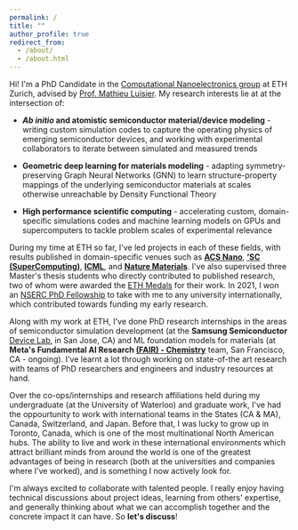 ```yaml
---
permalink: /
title: ""
author_profile: true
redirect_from: 
  - /about/
  - /about.html
---
```


Hi! I'm a PhD Candidate in the [Computational Nanoelectronics group](https://nano-tcad.ee.ethz.ch/) at ETH Zurich, advised by [Prof. Mathieu Luisier](https://ee.ethz.ch/the-department/faculty/professors/person-detail.ODA5MjM=.TGlzdC80MTEsMTA1ODA0MjU5.html). My research interests lie at at the intersection of:

*  ***Ab initio* and atomistic semiconductor material/device modeling** - writing custom simulation codes to capture the operating physics of emerging semiconductor devices, and working with experimental collaborators to iterate between simulated and measured trends

*  **Geometric deep learning for materials modeling** - adapting symmetry-preserving Graph Neural Networks (GNN) to learn structure-property mappings of the underlying semiconductor materials at scales otherwise unreachable by Density Functional Theory

*  **High performance scientific computing** - accelerating custom, domain-specific simulations codes and machine learning models on GPUs and supercomputers to tackle problem scales of experimental relevance

During my time at ETH so far, I've led projects in each of these fields, with results published in domain-specific venues such as **[ACS Nano](https://pubs.acs.org/doi/abs/10.1021/acsnano.2c12575)**, **[’SC (SuperComputing)](https://ieeexplore.ieee.org/abstract/document/10793135)**, **[ICML](https://openreview.net/forum?id=WGejWCgrpD&referrer=%5Bthe%20profile%20of%20Manasa%20Kaniselvan%5D(%2Fprofile%3Fid%3D~Manasa_Kaniselvan1))**, and **[Nature Materials](https://www.nature.com/articles/s41563-025-02170-5)**. I've also supervised three Master's thesis students who directly contributed to published research, two of whom were awarded the [ETH Medals](https://nano-tcad.ee.ethz.ch/news/nano-tcad-news/2024/07/two-master-students-from-the-computational-nanoelectronics-group-won-the-eth-medals.html) for their work. In 2021, I won an [NSERC PhD Fellowship](https://www.nserc-crsng.gc.ca/students-etudiants/pg-cs/cgsd-bescd_eng.asp) to take with me to any university internationally, which contributed towards funding my early research.

<!-- Along with my projects at ETH, I've done PhD research internships at the **Samsung Semiconductor** Device Lab and **Meta's Fundamental AI Research (FAIR) - Chemistry** team (ongoing) in the areas of semiconductor simulation development and ML foundational models to learn _ab initio_ struture-property mappings of materials. My early research was partially funded by a National Science and Engineering Research Council of Canada (NSERC) PhD Fellowship, which can be held at any university internationally.  -->

Along with my work at ETH, I've done PhD research internships in the areas of semiconductor simulation development (at the **Samsung Semiconductor** [Device Lab](https://semiconductor.samsung.com/us/about-us/us-office/us-r-and-d-labs/innovation-center/), in San Jose, CA) and ML foundation models for materials (at **Meta's Fundamental AI Research [(FAIR) - Chemistry](https://ai.meta.com/research/impact/open-catalyst/)** team, San Francisco, CA - ongoing). I've learnt a lot through working on state-of-the art research with teams of PhD researchers and engineers and industry resources at hand.

<!-- My early research was partially funded by a National Science and Engineering Research Council of Canada (NSERC) PhD Fellowship, which can be held at any university internationally.  -->

<!-- at the **Samsung Semiconductor** Device Lab and **Meta's Fundamental AI Research (FAIR) - Chemistry** team (ongoing) in the areas of semiconductor simulation development and ML foundational models to learn _ab initio_ struture-property mappings of materials. My early research was partially funded by a National Science and Engineering Research Council of Canada (NSERC) PhD Fellowship, which can be held at any university internationally.  -->

Over the co-ops/internships and research affiliations held during my undergraduate (at the University of Waterloo) and graduate work, I've had the oppourtunity to work with international teams in the States (CA & MA), Canada, Switzerland, and Japan. Before that, I was lucky to grow up in Toronto, Canada, which is one of the most multinational North American hubs. The ability to live and work in these international environments which attract brilliant minds from around the world is one of the greatest advantages of being in research (both at the universities and companies where I've worked), and is something I now actively look for.

<!-- Since moving to Zurich, I've also taken the chance to travel a lot across Europe (and, more locally, to visit a lot of farm animals in the Swiss countryside). -->

<!-- Going forward, I'm interested in driving methods- and application-based research in HPC/ML to unite state-of-the-art quantum mechanical materials simulations with advanced device transport approaches. This can enable predictive, atomically-resolved simulations of devices large enough to be fabricated and measured in the lab. It would also unlock computational investigations of effects like structural or compositional disorder, atomic motion, and other complex transport phenomena which can only be captured at scale.   -->

I'm always excited to collaborate with talented people. I really enjoy having technical discussions about project ideas, learning from others' expertise, and generally thinking about what we can accomplish together and the concrete impact it can have. So **let's discuss**!

<!-- [Note: Website still under construction! Happy to take tips or advice!] -->

<!-- to bring what's possible at the material-level up the  -->


<!-- Over the past few years, I've pursed some general topics that united these areas. More often than not, it takes far more time to develop the methods and code than to explore the intended applications. However, since I started out as a researcher in the field of semiconductor device physics, I still like to think of my overarching projects in terms of the kinds of devices I wanted to model:

**Phase Change Memory (PCM)** - PCM cells exhibit gradual structural phase transitions which translates into a tunable resistance effect. The chemical composition space of these materials is large, but their specific composition and stoichiometry directly determine acheivable resistance contrast and stability. This makes a computational investigation of this space an attractive prospect. Simulating this involves being able to recompute the electronic structure during structural phase changes, which is computationally unfeasible with conventional methods. This is what I hope to do through the use of equivariant Graph Neural Networks [arxiv] combined with full-batch distributed training to handle the large graphs encountered [submitted_SC25].

**Resistive Random Access Memory (RRAM) Arrays** - RRAM is an emerging high-density non-volatile memory technology which operates on the principle of reversible dielectric breakdown. After first investigating current flow through these devices on an *ab intitio* level of theory which combined DFT and Quantum Transport [ACSNano2023], I developed a kinetic Monte Carlo application to capture the relevant physics at much larger scales [SC24], and explored potential failure mechanism at the atomistic scale which occur when devices are integrated into memory arrays [DRC2025]. Recently, I've been working with experimental collaborators at IBM Zurich to investigate the detailed mechanisms behind the soft dielectric breakdown effect, and how we can reduce the voltages required to acheive it [submitted_ACSNano2025]

**Strain-engineered 2D-material transistors** - I started out in the field of semiconductor device physics by using DFT and Quantum Transport methods to investigate the influence of lattice strain to improve the drive currents [APL] and reduce tunneling leakage [EDL] in 2D-material transistors. -->

<!-- A data-driven personal website

Researcher in Semiconductor Devices and Computational Materials Science. 
====== -->

